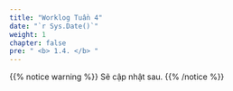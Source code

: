 ```yaml
---
title: "Worklog Tuần 4"
date: "`r Sys.Date()`"
weight: 1
chapter: false
pre: " <b> 1.4. </b> "
---
```


{{% notice warning %}} 
 Sẽ cập nhật sau.
{{% /notice %}}